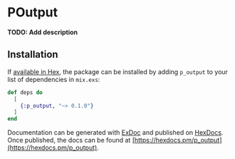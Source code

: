 # POutput

**TODO: Add description**

## Installation

If [available in Hex](https://hex.pm/docs/publish), the package can be installed
by adding `p_output` to your list of dependencies in `mix.exs`:

```elixir
def deps do
  [
    {:p_output, "~> 0.1.0"}
  ]
end
```

Documentation can be generated with [ExDoc](https://github.com/elixir-lang/ex_doc)
and published on [HexDocs](https://hexdocs.pm). Once published, the docs can
be found at [https://hexdocs.pm/p_output](https://hexdocs.pm/p_output).

